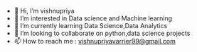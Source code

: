- 👋 Hi, I’m vishnupriya
- 👀 I’m interested in Data science and Machine learning
- 🌱 I’m currently learning Data Science,Data Analytics
- 💞️ I’m looking to collaborate on python,data science projects
- 📫 How to reach me : vishnupriyavarrier99@gmail.com
  


<!---
vspn99/vspn99 is a ✨ special ✨ repository because its `README.md` (this file) appears on your GitHub profile.
You can click the Preview link to take a look at your changes.
--->
